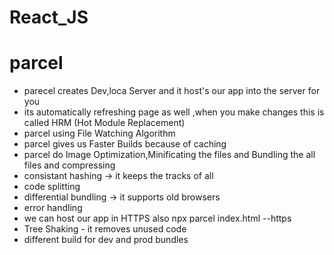 # React_JS

# parcel
- parecel creates Dev,loca Server and it host's our app into the server for you
- its automatically refreshing page as well ,when you    make changes  this is called HRM (Hot Module Replacement)
- parcel using File Watching Algorithm
- parcel gives us Faster Builds because of caching
- parcel do Image Optimization,Minificating the files and  Bundling the all files and compressing
- consistant hashing -> it keeps the tracks of all
- code splitting
- differential bundling -> it supports old browsers
- error handling
- we can host our app in HTTPS also
   npx parcel index.html --https
- Tree Shaking - it removes unused code
- different build for dev and prod bundles